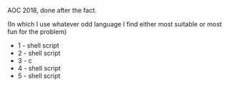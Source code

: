 AOC 2018, done after the fact.

(In which I use whatever odd language I find either most suitable or most fun for the problem)

* 1 - shell script
* 2 - shell script
* 3 - c
* 4 - shell script
* 5 - shell script


